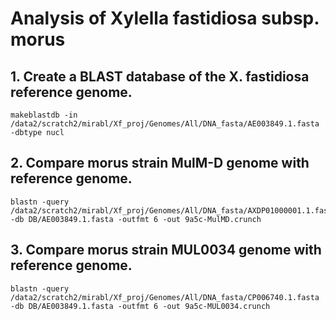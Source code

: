 # Analysis of Xylella fastidiosa subsp. morus

## 1. Create a BLAST database of the X. fastidiosa reference genome.

```
makeblastdb -in /data2/scratch2/mirabl/Xf_proj/Genomes/All/DNA_fasta/AE003849.1.fasta -dbtype nucl
```

## 2. Compare morus strain MulM-D genome with reference genome.
```
blastn -query /data2/scratch2/mirabl/Xf_proj/Genomes/All/DNA_fasta/AXDP01000001.1.fasta -db DB/AE003849.1.fasta -outfmt 6 -out 9a5c-MulMD.crunch
```

## 3. Compare morus strain MUL0034 genome with reference genome.
```
blastn -query /data2/scratch2/mirabl/Xf_proj/Genomes/All/DNA_fasta/CP006740.1.fasta -db DB/AE003849.1.fasta -outfmt 6 -out 9a5c-MUL0034.crunch
```
